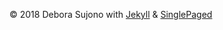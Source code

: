 &copy; 2018 Debora Sujono with [Jekyll](https://jekyllrb.com/) & [SinglePaged](https://github.com/t413/SinglePaged)
